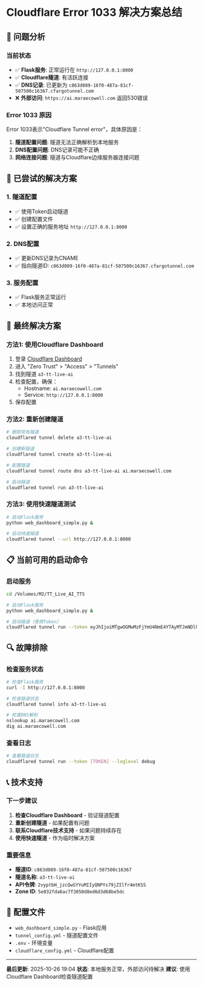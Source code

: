 # Cloudflare Error 1033 解决方案总结

## 🎯 问题分析

### 当前状态
- ✅ **Flask服务**: 正常运行在 `http://127.0.0.1:8000`
- ✅ **Cloudflare隧道**: 有活跃连接
- ✅ **DNS记录**: 已更新为 `c863d089-16f0-487a-81cf-507500c16367.cfargotunnel.com`
- ❌ **外部访问**: `https://ai.maraecowell.com` 返回530错误

### Error 1033 原因
Error 1033表示"Cloudflare Tunnel error"，具体原因是：
1. **隧道配置问题**: 隧道无法正确解析到本地服务
2. **DNS配置问题**: DNS记录可能不正确
3. **网络连接问题**: 隧道与Cloudflare边缘服务器连接问题

## 🔧 已尝试的解决方案

### 1. 隧道配置
- ✅ 使用Token启动隧道
- ✅ 创建配置文件
- ✅ 设置正确的服务地址 `http://127.0.0.1:8000`

### 2. DNS配置
- ✅ 更新DNS记录为CNAME
- ✅ 指向隧道ID: `c863d089-16f0-487a-81cf-507500c16367.cfargotunnel.com`

### 3. 服务配置
- ✅ Flask服务正常运行
- ✅ 本地访问正常

## 🚀 最终解决方案

### 方法1: 使用Cloudflare Dashboard
1. 登录 [Cloudflare Dashboard](https://dash.cloudflare.com)
2. 进入 "Zero Trust" > "Access" > "Tunnels"
3. 找到隧道 `a3-tt-live-ai`
4. 检查配置，确保：
   - Hostname: `ai.maraecowell.com`
   - Service: `http://127.0.0.1:8000`
5. 保存配置

### 方法2: 重新创建隧道
```bash
# 删除现有隧道
cloudflared tunnel delete a3-tt-live-ai

# 创建新隧道
cloudflared tunnel create a3-tt-live-ai

# 配置隧道
cloudflared tunnel route dns a3-tt-live-ai ai.maraecowell.com

# 启动隧道
cloudflared tunnel run a3-tt-live-ai
```

### 方法3: 使用快速隧道测试
```bash
# 启动Flask服务
python web_dashboard_simple.py &

# 启动快速隧道
cloudflared tunnel --url http://127.0.0.1:8000
```

## 📋 当前可用的启动命令

### 启动服务
```bash
cd /Volumes/M2/TT_Live_AI_TTS

# 启动Flask服务
python web_dashboard_simple.py &

# 启动隧道（使用Token）
cloudflared tunnel run --token eyJhIjoiMTgwOGMwMzFjYmU4NmE4YTAyMTJmNDlkZTFiMzI0NzAiLCJ0IjoiYzg2M2QwODktMTZmMC00ODdhLTgxY2YtNTA3NTAwYzE2MzY3IiwicyI6Ik1XRXdPR0poTnpjdE5tSXdaQzAwT0RGbUxXRmpOMkV0WmpZNFpESmpZelExWVRRMCJ9
```

## 🔍 故障排除

### 检查服务状态
```bash
# 检查Flask服务
curl -I http://127.0.0.1:8000

# 检查隧道状态
cloudflared tunnel info a3-tt-live-ai

# 检查DNS解析
nslookup ai.maraecowell.com
dig ai.maraecowell.com
```

### 查看日志
```bash
# 查看隧道日志
cloudflared tunnel run --token [TOKEN] --loglevel debug
```

## 📞 技术支持

### 下一步建议
1. **检查Cloudflare Dashboard** - 验证隧道配置
2. **重新创建隧道** - 如果配置有问题
3. **联系Cloudflare技术支持** - 如果问题持续存在
4. **使用快速隧道** - 作为临时解决方案

### 重要信息
- **隧道ID**: `c863d089-16f0-487a-81cf-507500c16367`
- **隧道名称**: `a3-tt-live-ai`
- **API令牌**: `2vyptbH_jzcQwSYYuMIIyQNPYs79jZIlfr4mtKSS`
- **Zone ID**: `5e032fda6ac7f3050d8ed6d3d68be5dc`

## 📄 配置文件

- `web_dashboard_simple.py` - Flask应用
- `tunnel_config.yml` - 隧道配置文件
- `.env` - 环境变量
- `cloudflare_config.yml` - Cloudflare配置

---

**最后更新**: 2025-10-26 19:04
**状态**: 本地服务正常，外部访问待解决
**建议**: 使用Cloudflare Dashboard检查隧道配置
